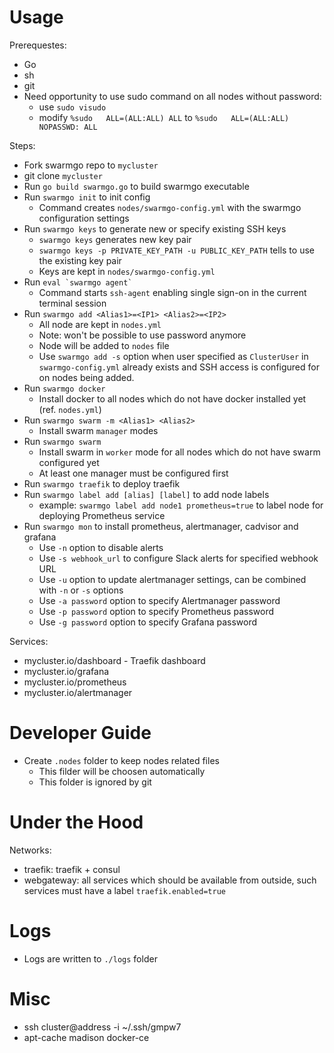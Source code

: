 # Usage

Prerequestes:

- Go
- sh
- git
- Need opportunity to use sudo command on all nodes without password:
  - use `sudo visudo`
  - modify `%sudo   ALL=(ALL:ALL) ALL` to `%sudo   ALL=(ALL:ALL) NOPASSWD: ALL`

Steps:

- Fork swarmgo repo to `mycluster`
- git clone `mycluster`
- Run `go build swarmgo.go` to build swarmgo executable
- Run `swarmgo init` to init config
  - Command creates `nodes/swarmgo-config.yml` with the swarmgo configuration settings
- Run `swarmgo keys` to generate new or specify existing SSH keys
  - `swarmgo keys` generates new key pair
  - `swarmgo keys -p PRIVATE_KEY_PATH -u PUBLIC_KEY_PATH` tells to use the existing key pair
  - Keys are kept in `nodes/swarmgo-config.yml` 
- Run ``eval `swarmgo agent` ``
  - Command starts `ssh-agent` enabling single sign-on in the current terminal session
- Run `swarmgo add <Alias1>=<IP1> <Alias2>=<IP2>`
  - All node are kept in `nodes.yml`
  - Note: won't be possible to use password anymore
  - Node will be added to `nodes` file
  - Use `swarmgo add -s` option when user specified as `ClusterUser` in `swarmgo-config.yml` already exists and SSH access is configured for on nodes being added. 
- Run `swarmgo docker`
  - Install docker to all nodes which do not have docker installed yet (ref. `nodes.yml`)
- Run `swarmgo swarm -m <Alias1> <Alias2>`
  - Install swarm `manager` modes
- Run `swarmgo swarm`
  - Install swarm in `worker` mode for all nodes which do not have swarm configured yet
  - At least one manager must be configured first
- Run `swarmgo traefik` to deploy traefik
- Run `swarmgo label add [alias] [label]` to add node labels
  - example: `swarmgo label add node1 prometheus=true` to label node for deploying Prometheus service
- Run `swarmgo mon` to install prometheus, alertmanager, cadvisor and grafana
  - Use `-n` option to disable alerts
  - Use `-s webhook_url` to configure Slack alerts for specified webhook URL
  - Use `-u` option to update alertmanager settings, can be combined with `-n` or `-s` options
  - Use `-a password` option to specify Alertmanager password
  - Use `-p password` option to specify Prometheus password
  - Use `-g password` option to specify Grafana password

Services:
- mycluster.io/dashboard - Traefik dashboard
- mycluster.io/grafana
- mycluster.io/prometheus
- mycluster.io/alertmanager

# Developer Guide

- Create `.nodes` folder to keep nodes related files
  - This filder will be choosen automatically
  - This folder is ignored by git



# Under the Hood

Networks:
- traefik: traefik + consul
- webgateway: all services which should be available from outside, such services must have a label `traefik.enabled=true`

# Logs

- Logs are written to `./logs` folder

 
# Misc

- ssh cluster@address -i ~/.ssh/gmpw7
- apt-cache madison docker-ce